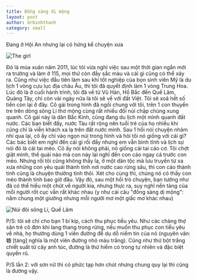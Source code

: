 ```yaml
---
title: Đồng sàng dị mộng
layout: post
author: drbinhthanh
category: small
---
```


Đang ở Hội An nhưng lại có hứng kể chuyện xưa

![The girl](https://scontent.fsgn2-2.fna.fbcdn.net/v/t1.0-9/38780709_10155985846268192_1140392011262590976_o.jpg?_nc_cat=0&oh=b08290c8a5e7f115b890a04d3b148f10&oe=5C05D3F4)

Đó là mùa xuân năm 2011, lúc tôi vừa nghỉ việc sau một thời gian ngắn mới ra trường và làm ở 115, mọi thứ còn đầy sắc màu và cái gì cũng có thể xảy ra. Cũng như việc đầu tiên làm sau khi tốt nghiệp của bọn sinh viên Mỹ là du lịch 1 vòng cựu lục địa châu Âu, thì tôi đã quyết định làm 1 vòng Trung Hoa. Lúc đó là ở cuối hành trình, tôi đã về từ Vũ Hán, Hồ Bắc đến Quế Lâm, Quảng Tây, chỉ còn vài ngày nữa là tôi sẽ về với đất Việt. Tôi sẽ xoã hết số tiền còn lại ở đây. Cô gái trong hình đã ngồi chung với tôi, trên 1 con thuyền tre trên dòng sông Li thơ mộng cùng rất nhiều đồi núi chập chùng xung quanh. Cô gái này là dân Bắc Kinh, cũng đang du lịch một mình quanh đất nước. Các bạn biết đấy, nước Tàu rất rộng nên tuổi trẻ của họ nhiều khi cũng chỉ là viễn khách xa lạ trên đất nước mình. Sau 1 hồi nói chuyện nhảm nhí qua lại, cô ấy chỉ vào ngọn núi trong hình và hỏi tôi nó giống với cái gì? Các bác biết em nghĩ đến cái gì rồi đấy nhưng em vẫn bình tĩnh và lịch sự nói đó là cái tai mèo. Cô ấy nói không phải, nó giống cái tai cáo cơ. Tôi chợt giật mình, thế quái nào mà con này lại nghĩ đến con cáo ngay cả trước con mèo. Nhưng rồi tôi cũng không thấy lạ, ở một dân tộc mà lưu truyền từ xa xưa những con yêu quái thành tinh nơi nước cao rừng sâu, thì con cáo thành tinh cũng là chuyện thường tình thôi. Xét cho cùng thì, chúng nó có thấy con mèo thành tinh bao giờ đâu. Vậy đó, sau một hồi trò chuyện, bạn tưởng như đã có thể hiểu một chút về người kia, nhưng thực ra, suy nghĩ nền tảng của mỗi người rốt cục vẫn rất khác nhau (y như cái câu "đồng sàng dị mộng": nằm chung một giường nhưng mỗi người mơ một giấc mơ khác nhau)

![Núi đôi sông Li, Quế Lâm](https://scontent.fsgn2-2.fna.fbcdn.net/v/t1.0-9/38806863_10155985846488192_4105809626249822208_o.jpg?_nc_cat=0&oh=208da274380f2e1a521161a771614d38&oe=5C0ADE32)

P/S: tôi sẽ chỉ cho bạn 1 bí kíp, cách thu phục tiểu yêu. Như các chàng thợ săn trẻ cô đơn khi lang thang trong rừng, nếu muốn thu phục con tiểu yêu về nhà, họ thường dùng 1 viên đường để dụ dỗ niềm tin của nó (nguyên văn: 糖 [táng] nghĩa là một viên đường nhỏ màu trắng). Cũng như thứ bột trắng chiết suất từ cây anh túc, đường là thứ hiếm có trong tự nhiên và đặc biệt quyến rũ.

P/S lần 2: với sơn nữ thì có phức tạp hơn chút nhưng chung quy lại thì cũng là đường vậy.